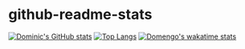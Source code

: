 # github-readme-stats
[![Dominic's GitHub stats](https://github-readme-stats.vercel.app/api?username=Domengo)](https://github.com/anuraghazra/github-readme-stats)
[![Top Langs](https://github-readme-stats.vercel.app/api/top-langs/?username=Domengo)](https://github.com/Domengo/github-readme-stats)
[![Domengo's wakatime stats](https://github-readme-stats.vercel.app/api/wakatime?username=Domengo)](https://github.com/Domengo/github-readme-stats)
<!--START_SECTION:waka-->
<!--END_SECTION:waka-->


